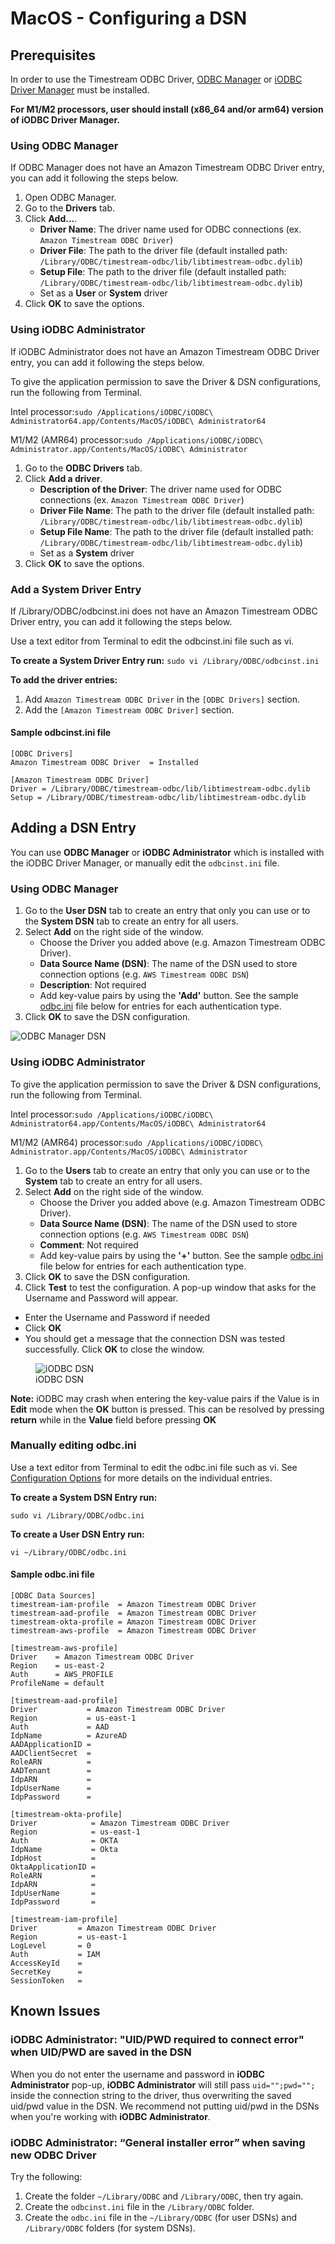 # MacOS - Configuring a DSN

## Prerequisites
In order to use the Timestream ODBC Driver, [ODBC Manager](http://www.odbcmanager.net/) or [iODBC Driver Manager](http://www.iodbc.org/dataspace/doc/iodbc/wiki/iodbcWiki/Downloads) must be installed.

**For M1/M2 processors, user should install (x86_64 and/or arm64) version of iODBC Driver Manager.**

### Using ODBC Manager ###
If ODBC Manager does not have an Amazon Timestream ODBC Driver entry, you can add it following the steps below.

1. Open ODBC Manager.
2. Go to the **Drivers** tab.
3. Click **Add...**.
    * **Driver Name**: The driver name used for ODBC connections (ex. `Amazon Timestream ODBC Driver`)
    * **Driver File**: The path to the driver file (default installed path: `/Library/ODBC/timestream-odbc/lib/libtimestream-odbc.dylib`)
    * **Setup File**: The path to the driver file (default installed path: `/Library/ODBC/timestream-odbc/lib/libtimestream-odbc.dylib`)
    * Set as a **User** or **System** driver
4. Click **OK** to save the options.

### Using iODBC Administrator ###
If iODBC Administrator does not have an Amazon Timestream ODBC Driver entry, you can add it following the steps below.

To give the application permission to save the Driver & DSN configurations, run the following from Terminal.

Intel processor:`sudo /Applications/iODBC/iODBC\ Administrator64.app/Contents/MacOS/iODBC\ Administrator64`

M1/M2 (AMR64) processor:`sudo /Applications/iODBC/iODBC\ Administrator.app/Contents/MacOS/iODBC\ Administrator`

1. Go to the **ODBC Drivers** tab.
2. Click **Add a driver**.
    * **Description of the Driver**: The driver name used for ODBC connections (ex. `Amazon Timestream ODBC Driver`)
    * **Driver File Name**: The path to the driver file (default installed path: `/Library/ODBC/timestream-odbc/lib/libtimestream-odbc.dylib`)
    * **Setup File Name**: The path to the driver file (default installed path: `/Library/ODBC/timestream-odbc/lib/libtimestream-odbc.dylib`)
    * Set as a **System** driver
3. Click **OK** to save the options.

### Add a System Driver Entry ###
If /Library/ODBC/odbcinst.ini does not have an Amazon Timestream ODBC Driver entry, you can add it following the steps below.

Use a text editor from Terminal to edit the odbcinst.ini file such as vi.

**To create a System Driver Entry run:**
`sudo vi /Library/ODBC/odbcinst.ini`

**To add the driver entries:**
1. Add `Amazon Timestream ODBC Driver` in the `[ODBC Drivers]` section.
2. Add the `[Amazon Timestream ODBC Driver]` section.

#### Sample odbcinst.ini file
```
[ODBC Drivers]
Amazon Timestream ODBC Driver  = Installed

[Amazon Timestream ODBC Driver]
Driver = /Library/ODBC/timestream-odbc/lib/libtimestream-odbc.dylib
Setup = /Library/ODBC/timestream-odbc/lib/libtimestream-odbc.dylib
```

## Adding a DSN Entry

You can use **ODBC Manager** or **iODBC Administrator** which is installed with the iODBC Driver Manager, or manually edit the `odbcinst.ini` file.

### Using ODBC Manager ###
1. Go to the **User DSN** tab to create an entry that only you can use or to the **System DSN** tab to create an entry for all users.
2. Select **Add** on the right side of the window.
    * Choose the Driver you added above (e.g. Amazon Timestream ODBC Driver).
    * **Data Source Name (DSN)**: The name of the DSN used to store connection options (e.g. `AWS Timestream ODBC DSN`)
    * **Description**: Not required
    * Add key-value pairs by using the **'Add'** button. See the sample [odbc.ini](#odbc_data_source) file below for entries for each authentication type.
3. Click **OK** to save the DSN configuration.

![ODBC Manager DSN](../images/odbc_manager_dsn_default_config.png)

### Using iODBC Administrator ###
To give the application permission to save the Driver & DSN configurations, run the following from Terminal.

Intel processor:`sudo /Applications/iODBC/iODBC\ Administrator64.app/Contents/MacOS/iODBC\ Administrator64`

M1/M2 (AMR64) processor:`sudo /Applications/iODBC/iODBC\ Administrator.app/Contents/MacOS/iODBC\ Administrator`

1. Go to the **Users** tab to create an entry that only you can use or to the **System** tab to create an entry for all users.
2. Select **Add** on the right side of the window.
    * Choose the Driver you added above (e.g. Amazon Timestream ODBC Driver).
    * **Data Source Name (DSN)**: The name of the DSN used to store connection options (e.g. `AWS Timestream ODBC DSN`)
    * **Comment**: Not required
    * Add key-value pairs by using the **'+'** button. See the sample [odbc.ini](#odbc_data_source) file below for entries for each authentication type.
3. Click **OK** to save the DSN configuration.
4. Click **Test** to test the configuration. A pop-up window that asks for the Username and Password will appear.
* Enter the Username and Password if needed
* Click **OK**
* You should get a message that the connection DSN was tested successfully. Click **OK** to close the window.

<figure>
    <img src="../images/iodbc_dsn_default_config.png"
         alt="iODBC DSN">
    <figcaption>iODBC DSN</figcaption>
</figure>


**Note:** iODBC may crash when entering the key-value pairs if the Value is in **Edit** mode when the **OK** button is pressed. This can be resolved by pressing **return** while in the **Value** field before pressing **OK**

### Manually editing odbc.ini ###
Use a text editor from Terminal to edit the odbc.ini file such as vi. See [Configuration Options](./connection-string.md) for more details on the individual entries.

**To create a System DSN Entry run:**

`sudo vi /Library/ODBC/odbc.ini`

**To create a User DSN Entry run:**

`vi ~/Library/ODBC/odbc.ini`

#### <a name="odbc_data_source"></a>Sample odbc.ini file
```
[ODBC Data Sources]
timestream-iam-profile  = Amazon Timestream ODBC Driver
timestream-aad-profile  = Amazon Timestream ODBC Driver
timestream-okta-profile = Amazon Timestream ODBC Driver
timestream-aws-profile  = Amazon Timestream ODBC Driver

[timestream-aws-profile]
Driver    = Amazon Timestream ODBC Driver
Region    = us-east-2
Auth      = AWS_PROFILE
ProfileName = default

[timestream-aad-profile]
Driver           = Amazon Timestream ODBC Driver
Region           = us-east-1
Auth             = AAD
IdpName          = AzureAD
AADApplicationID = 
AADClientSecret  = 
RoleARN          = 
AADTenant        = 
IdpARN           = 
IdpUserName      = 
IdpPassword      = 

[timestream-okta-profile]
Driver            = Amazon Timestream ODBC Driver
Region            = us-east-1
Auth              = OKTA
IdpName           = Okta
IdpHost           = 
OktaApplicationID = 
RoleARN           = 
IdpARN            = 
IdpUserName       = 
IdpPassword       = 

[timestream-iam-profile]
Driver         = Amazon Timestream ODBC Driver
Region         = us-east-1
LogLevel       = 0
Auth           = IAM
AccessKeyId    = 
SecretKey      = 
SessionToken   = 
```

## Known Issues
### iODBC Administrator: "UID/PWD required to connect error" when UID/PWD are saved in the DSN

When you do not enter the username and password in **iODBC Administrator** pop-up, **iODBC Administrator** will still pass `uid="";pwd="";` inside the connection string to the driver, thus overwriting the saved uid/pwd value in the DSN. We recommend not putting uid/pwd in the DSNs when you're working with **iODBC Administrator**. 

### iODBC Administrator: “General installer error” when saving new ODBC Driver

Try the following:

1. Create the folder `~/Library/ODBC` and `/Library/ODBC`, then try again.
2. Create the `odbcinst.ini` file in the `/Library/ODBC` folder.
3. Create the `odbc.ini` file in the `~/Library/ODBC` (for user DSNs) and `/Library/ODBC` folders (for system DSNs).
